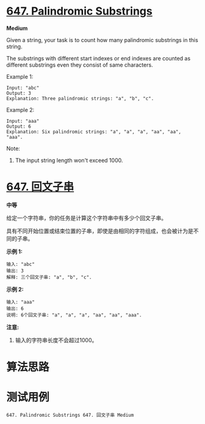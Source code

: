 # [647. Palindromic Substrings][enTitle]

**Medium**

Given a string, your task is to count how many palindromic substrings in this string.

The substrings with different start indexes or end indexes are counted as different substrings even they consist of same characters.

Example 1:

```
Input: "abc"
Output: 3
Explanation: Three palindromic strings: "a", "b", "c".

```



Example 2:

```
Input: "aaa"
Output: 6
Explanation: Six palindromic strings: "a", "a", "a", "aa", "aa", "aaa".

```



Note:

1. The input string length won't exceed 1000.




# [647. 回文子串][cnTitle]

**中等**

给定一个字符串，你的任务是计算这个字符串中有多少个回文子串。

具有不同开始位置或结束位置的子串，即使是由相同的字符组成，也会被计为是不同的子串。

**示例 1:** 

```
输入: "abc"
输出: 3
解释: 三个回文子串: "a", "b", "c".

```

**示例 2:** 

```
输入: "aaa"
输出: 6
说明: 6个回文子串: "a", "a", "a", "aa", "aa", "aaa".

```

**注意:** 

1. 输入的字符串长度不会超过1000。




# 算法思路

# 测试用例
```
647. Palindromic Substrings 647. 回文子串 Medium
```

[enTitle]: https://leetcode.com/problems/palindromic-substrings/
[cnTitle]: https://leetcode-cn.com/problems/palindromic-substrings/
